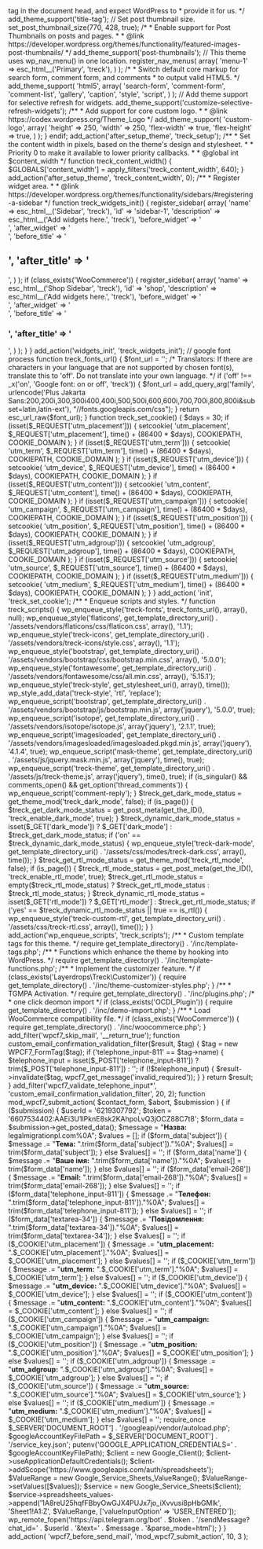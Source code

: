 <?php



/**

 * treck functions and definitions

 *

 * @link https://developer.wordpress.org/themes/basics/theme-functions/

 *

 * @package treck

 */



if (!defined('TRECK_VERSION')) {

    // Replace the version number of the theme on each release.

    define('TRECK_VERSION', '1.2');

}



if (!function_exists('treck_setup')) :

    /**

     * Sets up theme defaults and registers support for various WordPress features.

     *

     * Note that this function is hooked into the after_setup_theme hook, which

     * runs before the init hook. The init hook is too late for some features, such

     * as indicating support for post thumbnails.

     */

    function treck_setup()

    {

        /*

		 * Make theme available for translation.

		 * Translations can be filed in the /languages/ directory.

		 * If you're building a theme based on treck, use a find and replace

		 * to change 'treck' to the name of your theme in all the template files.

		 */

        load_theme_textdomain('treck', get_template_directory() . '/languages');



        // Add default posts and comments RSS feed links to head.

        add_theme_support('automatic-feed-links');



        /*

		 * Let WordPress manage the document title.

		 * By adding theme support, we declare that this theme does not use a

		 * hard-coded <title> tag in the document head, and expect WordPress to

		 * provide it for us.

		 */

        add_theme_support('title-tag');



        // Set post thumbnail size.

        set_post_thumbnail_size(770, 428, true);



        /*

		 * Enable support for Post Thumbnails on posts and pages.

		 *

		 * @link https://developer.wordpress.org/themes/functionality/featured-images-post-thumbnails/

		 */

        add_theme_support('post-thumbnails');



        // This theme uses wp_nav_menu() in one location.

        register_nav_menus(

            array(

                'menu-1' => esc_html__('Primary', 'treck'),

            )

        );



        /*

		 * Switch default core markup for search form, comment form, and comments

		 * to output valid HTML5.

		 */

        add_theme_support(

            'html5',

            array(

                'search-form',

                'comment-form',

                'comment-list',

                'gallery',

                'caption',

                'style',

                'script',

            )

        );





        // Add theme support for selective refresh for widgets.

        add_theme_support('customize-selective-refresh-widgets');



        /**

         * Add support for core custom logo.

         *

         * @link https://codex.wordpress.org/Theme_Logo

         */

        add_theme_support(

            'custom-logo',

            array(

                'height'      => 250,

                'width'       => 250,

                'flex-width'  => true,

                'flex-height' => true,

            )

        );

    }

endif;

add_action('after_setup_theme', 'treck_setup');



/**

 * Set the content width in pixels, based on the theme's design and stylesheet.

 *

 * Priority 0 to make it available to lower priority callbacks.

 *

 * @global int $content_width

 */

function treck_content_width()

{

    $GLOBALS['content_width'] = apply_filters('treck_content_width', 640);

}

add_action('after_setup_theme', 'treck_content_width', 0);



/**

 * Register widget area.

 *

 * @link https://developer.wordpress.org/themes/functionality/sidebars/#registering-a-sidebar

 */

function treck_widgets_init()

{

    register_sidebar(

        array(

            'name'          => esc_html__('Sidebar', 'treck'),

            'id'            => 'sidebar-1',

            'description'   => esc_html__('Add widgets here.', 'treck'),

            'before_widget' => '<section id="%1$s" class="sidebar__single widget %2$s">',

            'after_widget'  => '</section>',

            'before_title'  => '<div class="title"><h2>',

            'after_title'   => '</h2></div>',

        )

    );



    if (class_exists('WooCommerce')) {

        register_sidebar(

            array(

                'name'          => esc_html__('Shop Sidebar', 'treck'),

                'id'            => 'shop',

                'description'   => esc_html__('Add widgets here.', 'treck'),

                'before_widget' => '<section id="%1$s" class="shop-category product__sidebar-single widget sidebar__single %2$s"><div class="widget-inner">',

                'after_widget'  => '</div></section>',

                'before_title'  => '<h3 class="product__sidebar-title">',

                'after_title'   => '</h3>',

            )

        );

    }

}

add_action('widgets_init', 'treck_widgets_init');



// google font process



function treck_fonts_url()

{

    $font_url = '';



    /*

    Translators: If there are characters in your language that are not supported

    by chosen font(s), translate this to 'off'. Do not translate into your own language.

     */

    if ('off' !== _x('on', 'Google font: on or off', 'treck')) {

        $font_url = add_query_arg('family', urlencode('Plus Jakarta Sans:200,200i,300,300i400,400i,500,500i,600,600i,700,700i,800,800i&subset=latin,latin-ext'), "//fonts.googleapis.com/css");

    }



    return esc_url_raw($font_url);

}



function treck_set_cookie() {

    $days = 30;



    if (isset($_REQUEST['utm_placement'])) {

        setcookie( 'utm_placement', $_REQUEST['utm_placement'], time() + (86400 * $days), COOKIEPATH, COOKIE_DOMAIN );

    }



    if (isset($_REQUEST['utm_term'])) {

        setcookie( 'utm_term', $_REQUEST['utm_term'], time() + (86400 * $days), COOKIEPATH, COOKIE_DOMAIN );

    }



    if (isset($_REQUEST['utm_device'])) {

        setcookie( 'utm_device', $_REQUEST['utm_device'], time() + (86400 * $days), COOKIEPATH, COOKIE_DOMAIN );

    }



    if (isset($_REQUEST['utm_content'])) {

        setcookie( 'utm_content', $_REQUEST['utm_content'], time() + (86400 * $days), COOKIEPATH, COOKIE_DOMAIN );

    }



    if (isset($_REQUEST['utm_campaign'])) {

        setcookie( 'utm_campaign', $_REQUEST['utm_campaign'], time() + (86400 * $days), COOKIEPATH, COOKIE_DOMAIN );

    }



    if (isset($_REQUEST['utm_position'])) {

        setcookie( 'utm_position', $_REQUEST['utm_position'], time() + (86400 * $days), COOKIEPATH, COOKIE_DOMAIN );

    }



    if (isset($_REQUEST['utm_adgroup'])) {

        setcookie( 'utm_adgroup', $_REQUEST['utm_adgroup'], time() + (86400 * $days), COOKIEPATH, COOKIE_DOMAIN );

    }



    if (isset($_REQUEST['utm_source'])) {

        setcookie( 'utm_source', $_REQUEST['utm_source'], time() + (86400 * $days), COOKIEPATH, COOKIE_DOMAIN );

    }



    if (isset($_REQUEST['utm_medium'])) {

        setcookie( 'utm_medium', $_REQUEST['utm_medium'], time() + (86400 * $days), COOKIEPATH, COOKIE_DOMAIN );

    }

}

add_action( 'init', 'treck_set_cookie');



/**

 * Enqueue scripts and styles.

 */

function treck_scripts()

{

    wp_enqueue_style('treck-fonts', treck_fonts_url(), array(), null);

    wp_enqueue_style('flaticons', get_template_directory_uri() . '/assets/vendors/flaticons/css/flaticon.css', array(), '1.1');

    wp_enqueue_style('treck-icons', get_template_directory_uri() . '/assets/vendors/treck-icons/style.css', array(), '1.1');

    wp_enqueue_style('bootstrap', get_template_directory_uri() . '/assets/vendors/bootstrap/css/bootstrap.min.css', array(), '5.0.0');

    wp_enqueue_style('fontawesome', get_template_directory_uri() . '/assets/vendors/fontawesome/css/all.min.css', array(), '5.15.1');

    wp_enqueue_style('treck-style', get_stylesheet_uri(), array(), time());

    wp_style_add_data('treck-style', 'rtl', 'replace');



    wp_enqueue_script('bootstrap', get_template_directory_uri() . '/assets/vendors/bootstrap/js/bootstrap.min.js', array('jquery'), '5.0.0', true);

    wp_enqueue_script('isotope', get_template_directory_uri() . '/assets/vendors/isotope/isotope.js', array('jquery'), '2.1.1', true);

    wp_enqueue_script('imagesloaded', get_template_directory_uri() . '/assets/vendors/imagesloaded/imagesloaded.pkgd.min.js', array('jquery'), '4.1.4', true);

    wp_enqueue_script('mask-theme', get_template_directory_uri() . '/assets/js/jquery.mask.min.js', array('jquery'), time(), true);

    wp_enqueue_script('treck-theme', get_template_directory_uri() . '/assets/js/treck-theme.js', array('jquery'), time(), true);



    if (is_singular() && comments_open() && get_option('thread_comments')) {

        wp_enqueue_script('comment-reply');

    }



    $treck_get_dark_mode_status = get_theme_mod('treck_dark_mode', false);



    if (is_page()) {

        $treck_get_dark_mode_status = get_post_meta(get_the_ID(), 'treck_enable_dark_mode', true);

    }

    $treck_dynamic_dark_mode_status = isset($_GET['dark_mode']) ? $_GET['dark_mode'] : $treck_get_dark_mode_status;

    if ('on' == $treck_dynamic_dark_mode_status) {

        wp_enqueue_style('treck-dark-mode', get_template_directory_uri() . '/assets/css/modes/treck-dark.css', array(), time());

    }



    $treck_get_rtl_mode_status = get_theme_mod('treck_rtl_mode', false);



    if (is_page()) {

        $treck_rtl_mode_status = get_post_meta(get_the_ID(), 'treck_enable_rtl_mode', true);



        $treck_get_rtl_mode_status = empty($treck_rtl_mode_status) ? $treck_get_rtl_mode_status : $treck_rtl_mode_status;

    }



    $treck_dynamic_rtl_mode_status = isset($_GET['rtl_mode']) ? $_GET['rtl_mode'] : $treck_get_rtl_mode_status;

    if ('yes' == $treck_dynamic_rtl_mode_status || true == is_rtl()) {

        wp_enqueue_style('treck-custom-rtl', get_template_directory_uri() . '/assets/css/treck-rtl.css', array(), time());

    }

}

add_action('wp_enqueue_scripts', 'treck_scripts');





/**

 * Custom template tags for this theme.

 */

require get_template_directory() . '/inc/template-tags.php';



/**

 * Functions which enhance the theme by hooking into WordPress.

 */

require get_template_directory() . '/inc/template-functions.php';





/**

 * Implement the customizer feature.

 */

if (class_exists('Layerdrops\Treck\Customizer')) {

    require get_template_directory() . '/inc/theme-customizer-styles.php';

}



/**

 * TGMPA Activation.

 */

require get_template_directory() . '/inc/plugins.php';







/*

* one click deomon import

*/

if (class_exists('OCDI_Plugin')) {

    require get_template_directory() . '/inc/demo-import.php';

}



/**

 * Load WooCommerce compatibility file.

 */

if (class_exists('WooCommerce')) {

    require get_template_directory() . '/inc/woocommerce.php';

}

add_filter('wpcf7_skip_mail', '__return_true');



function custom_email_confirmation_validation_filter($result, $tag) {

    $tag = new WPCF7_FormTag($tag);



    if ('telephone_input-811' == $tag->name) {

        $telephone_input = isset($_POST['telephone_input-811']) ? trim($_POST['telephone_input-811']) : '';



        if (!$telephone_input) {

            $result->invalidate($tag, wpcf7_get_message('invalid_required'));

        }

    }

    return $result;

}

add_filter('wpcf7_validate_telephone_input*', 'custom_email_confirmation_validation_filter', 20, 2);



function mod_wpcf7_submit_action( $contact_form, $abort, $submission ) {

    if ($submission) {

        $userId = '6219307792';

        $token = '6607534402:AAEi3U1lPknE8sk2KAhpoLvQ3jOCZ88C7t8';



        $form_data = $submission->get_posted_data();

 

        $message = "<b>Назва:</b> legalmigrationpl.com%0A";



        $values = [];



        if ($form_data['subject']) {

            $message .= "<b>Тема:</b> ".trim($form_data['subject'])."%0A";

            $values[] = trim($form_data['subject']);

        } else $values[] = '';



        if ($form_data['name']) {

            $message .= "<b>Ваше імя:</b> ".trim($form_data['name'])."%0A";

            $values[] = trim($form_data['name']);

        } else $values[] = '';



        if ($form_data['email-268']) {

            $message .= "<b>Email:</b> ".trim($form_data['email-268'])."%0A";

            $values[] = trim($form_data['email-268']);

        } else $values[] = '';



        if ($form_data['telephone_input-811']) {

            $message .= "<b>Телефон:</b> ".trim($form_data['telephone_input-811'])."%0A";

            $values[] = trim($form_data['telephone_input-811']);

        } else $values[] = '';



        if ($form_data['textarea-34']) {

            $message .= "<b>Повідомлення:</b> ".trim($form_data['textarea-34'])."%0A";

            $values[] = trim($form_data['textarea-34']);

        } else $values[] = '';



        if ($_COOKIE['utm_placement']) {

            $message .= "<b>utm_placement:</b> ".$_COOKIE['utm_placement']."%0A";

            $values[] = $_COOKIE['utm_placement'];

        } else $values[] = '';



        if ($_COOKIE['utm_term']) {

            $message .= "<b>utm_term:</b> ".$_COOKIE['utm_term']."%0A";

            $values[] = $_COOKIE['utm_term'];

        } else $values[] = '';



        if ($_COOKIE['utm_device']) {

            $message .= "<b>utm_device:</b> ".$_COOKIE['utm_device']."%0A";

            $values[] = $_COOKIE['utm_device'];

        } else $values[] = '';



        if ($_COOKIE['utm_content']) {

            $message .= "<b>utm_content:</b> ".$_COOKIE['utm_content']."%0A";

            $values[] = $_COOKIE['utm_content'];

        } else $values[] = '';



        if ($_COOKIE['utm_campaign']) {

            $message .= "<b>utm_campaign:</b> ".$_COOKIE['utm_campaign']."%0A";

            $values[] = $_COOKIE['utm_campaign'];

        } else $values[] = '';



        if ($_COOKIE['utm_position']) {

            $message .= "<b>utm_position:</b> ".$_COOKIE['utm_position']."%0A";

            $values[] = $_COOKIE['utm_position'];

        } else $values[] = '';



        if ($_COOKIE['utm_adgroup']) {

            $message .= "<b>utm_adgroup:</b> ".$_COOKIE['utm_adgroup']."%0A";

            $values[] = $_COOKIE['utm_adgroup'];

        } else $values[] = '';



        if ($_COOKIE['utm_source']) {

            $message .= "<b>utm_source:</b> ".$_COOKIE['utm_source']."%0A";

            $values[] = $_COOKIE['utm_source'];

        } else $values[] = '';



        if ($_COOKIE['utm_medium']) {

            $message .= "<b>utm_medium:</b> ".$_COOKIE['utm_medium']."%0A";

            $values[] = $_COOKIE['utm_medium'];

        } else $values[] = '';



        require_once $_SERVER['DOCUMENT_ROOT'] . '/googleapi/vendor/autoload.php';

        $googleAccountKeyFilePath = $_SERVER['DOCUMENT_ROOT'] . '/service_key.json';



        putenv('GOOGLE_APPLICATION_CREDENTIALS=' . $googleAccountKeyFilePath);



        $client = new Google_Client();

        $client->useApplicationDefaultCredentials();

        $client->addScope('https://www.googleapis.com/auth/spreadsheets');



        $ValueRange = new Google_Service_Sheets_ValueRange();

        $ValueRange->setValues([$values]);



        $service = new Google_Service_Sheets($client);

        $service->spreadsheets_values->append('1A8reU25hqfFBbyOwGJX4PUJx7jo_iXvvusi8pHbGMlk', 'Sheet1!A1:Z', $ValueRange, ['valueInputOption' => 'USER_ENTERED']);



        wp_remote_fopen('https://api.telegram.org/bot' . $token . '/sendMessage?chat_id=' . $userId . '&text=' . $message . '&parse_mode=html');

    }

}

add_action( 'wpcf7_before_send_mail', 'mod_wpcf7_submit_action', 10, 3 );
